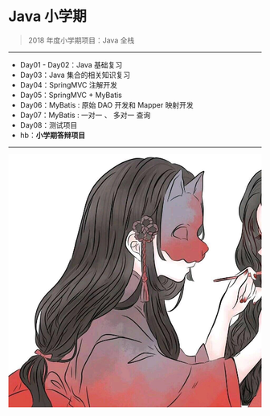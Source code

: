 # Java 小学期

> 2018 年度小学期项目：Java 全栈

---

* Day01 - Day02：Java 基础复习
* Day03：Java 集合的相关知识复习
* Day04：SpringMVC 注解开发
* Day05：SpringMVC + MyBatis
* Day06：MyBatis :  原始 DAO 开发和 Mapper 映射开发
* Day07：MyBatis : 一对一 、 多对一 查询
* Day08：测试项目
* hb：**小学期答辩项目**

------

![](assets/233.jpg)